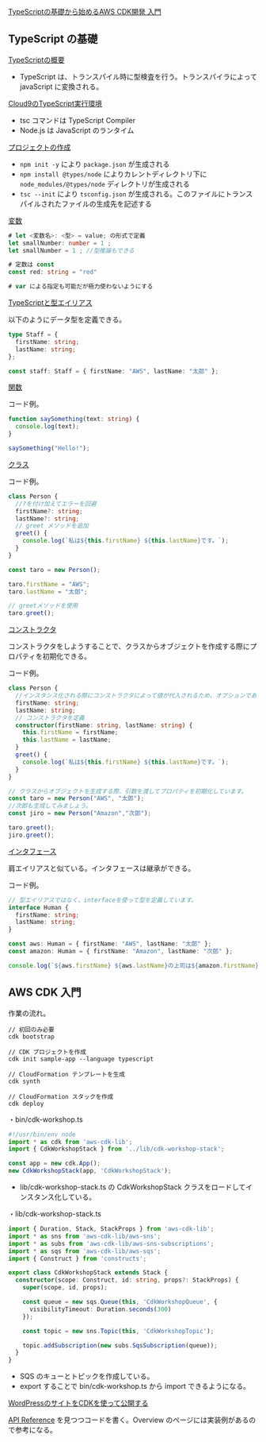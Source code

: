 
[TypeScriptの基礎から始めるAWS CDK開発 入門](https://catalog.workshops.aws/typescript-and-cdk-for-beginner/ja-JP)


## TypeScript の基礎

[TypeScriptの概要](https://catalog.workshops.aws/typescript-and-cdk-for-beginner/ja-JP/typescript-basic/overview)

* TypeScript は、トランスパイル時に型検査を行う。トランスパイラによって javaScript に変換される。


[Cloud9のTypeScript実行環境](https://catalog.workshops.aws/typescript-and-cdk-for-beginner/ja-JP/typescript-basic/typescript-version)

* tsc コマンドは TypeScript Compiler
* Node.js は JavaScript のランタイム


[プロジェクトの作成](https://catalog.workshops.aws/typescript-and-cdk-for-beginner/ja-JP/typescript-basic/initial-project)

* ```npm init -y``` により ```package.json``` が生成される
* ```npm install @types/node``` によりカレントディレクトリ下に ```node_modules/@types/node``` ディレクトリが生成される
* ```tsc --init``` により ```tsconfig.json``` が生成される。このファイルにトランスパイルされたファイルの生成先を記述する


[変数](https://catalog.workshops.aws/typescript-and-cdk-for-beginner/ja-JP/typescript-basic/variables)

```ts
# let <変数名>: <型> = value; の形式で定義
let smallNumber: number = 1 ;
let smallNumber = 1 ; //型推論もできる

# 定数は const
const red: string = "red"

# var による指定も可能だが極力使わないようにする
```


[TypeScriptと型エイリアス](https://catalog.workshops.aws/typescript-and-cdk-for-beginner/ja-JP/typescript-basic/data-types/types)

以下のようにデータ型を定義できる。

```ts
type Staff = {
  firstName: string;
  lastName: string;
};

const staff: Staff = { firstName: "AWS", lastName: "太郎" };
```


[関数](https://catalog.workshops.aws/typescript-and-cdk-for-beginner/ja-JP/typescript-basic/functions)

コード例。

```ts
function saySomething(text: string) {
  console.log(text);
}

saySomething("Hello!");
```


[クラス](https://catalog.workshops.aws/typescript-and-cdk-for-beginner/ja-JP/typescript-basic/class)

コード例。

```ts
class Person {
  //?を付け加えてエラーを回避
  firstName?: string;
  lastName?: string;
  // greet メソッドを追加
  greet() {
    console.log(`私は${this.firstName} ${this.lastName}です。`);
  }
}

const taro = new Person();

taro.firstName = "AWS";
taro.lastName = "太郎";

// greetメソッドを使用
taro.greet();
```


[コンストラクタ](https://catalog.workshops.aws/typescript-and-cdk-for-beginner/ja-JP/typescript-basic/class/constructor)

コンストラクタをしようすることで、クラスからオブジェクトを作成する際にプロパティを初期化できる。

コード例。

```ts
class Person {
  //インスタンス化される際にコンストラクタによって値が代入されるため、オプションであることを示す?記号は外すことができます。
  firstName: string;
  lastName: string;
  // コンストラクタを定義
  constructor(firstName: string, lastName: string) {
    this.firstName = firstName;
    this.lastName = lastName;
  }
  greet() {
    console.log(`私は${this.firstName} ${this.lastName}です。`);
  }
}

// クラスからオブジェクトを生成する際、引数を渡してプロパティを初期化しています。
const taro = new Person("AWS", "太郎");
//次郎も生成してみましょう。
const jiro = new Person("Amazon","次郎");

taro.greet();
jiro.greet();
```


[インタフェース](https://catalog.workshops.aws/typescript-and-cdk-for-beginner/ja-JP/typescript-basic/class/interface)

肩エイリアスと似ている。インタフェースは継承ができる。

コード例。

```ts
// 型エイリアスではなく、interfaceを使って型を定義しています。
interface Human {
  firstName: string;
  lastName: string;
}

const aws: Human = { firstName: "AWS", lastName: "太郎" };
const amazon: Human = { firstName: "Amazon", lastName: "次郎" };

console.log(`${aws.firstName} ${aws.lastName}の上司は${amazon.firstName} ${amazon.lastName}です。`);
```


## AWS CDK 入門

作業の流れ。

```
// 初回のみ必要
cdk bootstrap

// CDK プロジェクトを作成
cdk init sample-app --language typescript

// CloudFormation テンプレートを生成
cdk synth

// CloudFormation スタックを作成
cdk deploy
```


・bin/cdk-workshop.ts
```ts
#!/usr/bin/env node
import * as cdk from 'aws-cdk-lib';
import { CdkWorkshopStack } from '../lib/cdk-workshop-stack';

const app = new cdk.App();
new CdkWorkshopStack(app, 'CdkWorkshopStack');
```
* lib/cdk-workshop-stack.ts の CdkWorkshopStack クラスをロードしてインスタンス化している。

・lib/cdk-workshop-stack.ts 
```ts
import { Duration, Stack, StackProps } from 'aws-cdk-lib';
import * as sns from 'aws-cdk-lib/aws-sns';
import * as subs from 'aws-cdk-lib/aws-sns-subscriptions';
import * as sqs from 'aws-cdk-lib/aws-sqs';
import { Construct } from 'constructs';

export class CdkWorkshopStack extends Stack {
  constructor(scope: Construct, id: string, props?: StackProps) {
    super(scope, id, props);

    const queue = new sqs.Queue(this, 'CdkWorkshopQueue', {
      visibilityTimeout: Duration.seconds(300)
    });

    const topic = new sns.Topic(this, 'CdkWorkshopTopic');

    topic.addSubscription(new subs.SqsSubscription(queue));
  }
}
```
* SQS のキューとトピックを作成している。
* export することで bin/cdk-workshop.ts から import できるようになる。


[WordPressのサイトをCDKを使って公開する](https://catalog.workshops.aws/typescript-and-cdk-for-beginner/ja-JP/cdk-introduction/wordpress)

[API Reference](https://docs.aws.amazon.com/cdk/api/v2/docs/aws-construct-library.html) を見つつコードを書く。Overview のページには実装例があるので参考になる。




